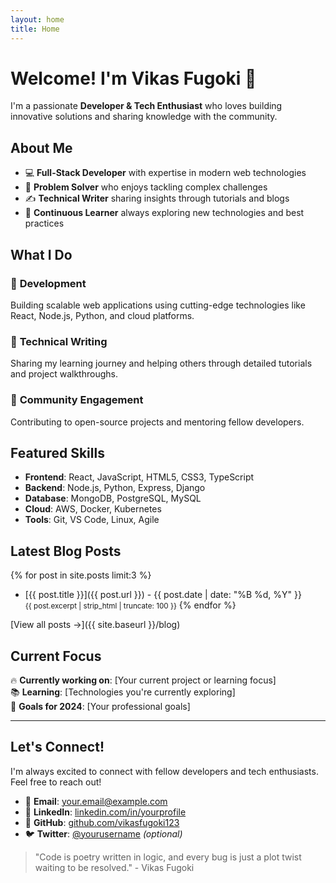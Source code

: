 ```yaml
---
layout: home
title: Home
---
```


# Welcome! I'm Vikas Fugoki 👋

I'm a passionate **Developer & Tech Enthusiast** who loves building innovative solutions and sharing knowledge with the community.

## About Me

- 💻 **Full-Stack Developer** with expertise in modern web technologies
- 🚀 **Problem Solver** who enjoys tackling complex challenges
- ✍️ **Technical Writer** sharing insights through tutorials and blogs
- 🌱 **Continuous Learner** always exploring new technologies and best practices

## What I Do

### 🔧 **Development**
Building scalable web applications using cutting-edge technologies like React, Node.js, Python, and cloud platforms.

### 📝 **Technical Writing**  
Sharing my learning journey and helping others through detailed tutorials and project walkthroughs.

### 🤝 **Community Engagement**
Contributing to open-source projects and mentoring fellow developers.

## Featured Skills

- **Frontend**: React, JavaScript, HTML5, CSS3, TypeScript
- **Backend**: Node.js, Python, Express, Django
- **Database**: MongoDB, PostgreSQL, MySQL
- **Cloud**: AWS, Docker, Kubernetes
- **Tools**: Git, VS Code, Linux, Agile

## Latest Blog Posts

{% for post in site.posts limit:3 %}
- [{{ post.title }}]({{ post.url }}) - {{ post.date | date: "%B %d, %Y" }}
  <br><small>{{ post.excerpt | strip_html | truncate: 100 }}</small>
{% endfor %}

[View all posts →]({{ site.baseurl }}/blog)

## Current Focus

🔥 **Currently working on**: [Your current project or learning focus]  
📚 **Learning**: [Technologies you're currently exploring]  
🎯 **Goals for 2024**: [Your professional goals]

---

## Let's Connect!

I'm always excited to connect with fellow developers and tech enthusiasts. Feel free to reach out!

- 📧 **Email**: [your.email@example.com](mailto:your.email@example.com)
- 💼 **LinkedIn**: [linkedin.com/in/yourprofile](https://linkedin.com/in/yourprofile)  
- 🐙 **GitHub**: [github.com/vikasfugoki123](https://github.com/vikasfugoki123)
- 🐦 **Twitter**: [@yourusername](https://twitter.com/yourusername) _(optional)_

> "Code is poetry written in logic, and every bug is just a plot twist waiting to be resolved." - Vikas Fugoki
